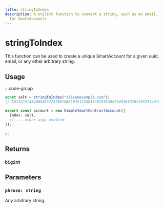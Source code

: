 ```yaml
---
title: stringToIndex
description: A utility function to convert a string, such as an email, to salt
  for SmartAccounts
---
```



# stringToIndex

This function can be used to create a unique SmartAccount for a given uuid, email, or any other arbitrary string.

## Usage

:::code-group

```ts [example.ts]
const salt = stringToIndex("alice@example.com");
// 53219281434065493725260108619161294016101536485294536107629387514619165176826n

export const account = new SimpleSmartContractAccount({
  index: salt,
  // ... other args omitted
});
```

:::

## Returns

### `bigint`

## Parameters

### `phrase: string`

Any arbitrary string.
